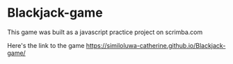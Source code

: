# Blackjack-game

This game was built as a javascript practice project on scrimba.com

Here's the link to the game https://similoluwa-catherine.github.io/Blackjack-game/
 

